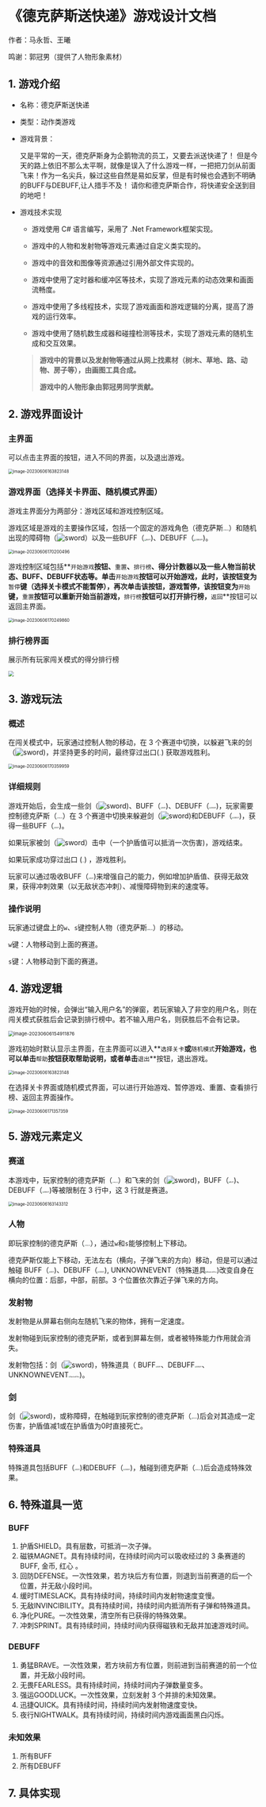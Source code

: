 # 《德克萨斯送快递》游戏设计文档

作者：马永哲、王曦

鸣谢：郭冠男（提供了人物形象素材）

## 1. 游戏介绍

- 名称：德克萨斯送快递

- 类型：动作类游戏

- 游戏背景：

  又是平常的一天，德克萨斯身为企鹅物流的员工，又要去派送快递了！
  但是今天的路上依旧不那么太平啊，就像是误入了什么游戏一样，一把把刀剑从前面飞来！作为一名尖兵，躲过这些自然是易如反掌，但是有时候也会遇到不明确的BUFF与DEBUFF,让人措手不及！
  请你和德克萨斯合作，将快递安全送到目的地吧！

- 游戏技术实现

  - 游戏使用 C# 语言编写，采用了 .Net Framework框架实现。

  - 游戏中的人物和发射物等游戏元素通过自定义类实现的。

  - 游戏中的音效和图像等资源通过引用外部文件实现的。

  - 游戏中使用了定时器和缓冲区等技术，实现了游戏元素的动态效果和画面流畅度。

  - 游戏中使用了多线程技术，实现了游戏画面和游戏逻辑的分离，提高了游戏的运行效率。

  - 游戏中使用了随机数生成器和碰撞检测等技术，实现了游戏元素的随机生成和交互效果。

  > **游戏中的背景以及发射物等通过从网上找素材（树木、草地、路、动物、房子等），由画图工具合成。**
  >
  > **游戏中的人物形象由郭冠男同学贡献。**

## 2. 游戏界面设计

### 主界面

可以点击主界面的按钮，进入不同的界面，以及退出游戏。

<img src="Document\image-20230606163823148.png" alt="image-20230606163823148" style="zoom:60%;" />

### 游戏界面（选择关卡界面、随机模式界面）

游戏主界面分为两部分：游戏区域和游戏控制区域。

游戏区域是游戏的主要操作区域，包括一个固定的游戏角色（德克萨斯<img src="Document\mod_003.png" alt="mod_003" style="zoom:15%;" />）和随机出现的障碍物（![sword](Document\sword.png)）以及一些BUFF（<img src="Document\BUFF.png" alt="BUFF" style="zoom:25%;" />)、DEBUFF（<img src="Document\DEBUFF.png" alt="DEBUFF" style="zoom:25%;" />)。

<img src="Document\image-20230606170200496.png" alt="image-20230606170200496" style="zoom:60%;" />

游戏控制区域包括**`开始游戏`**按钮、**`重置`**、**`排行榜`**、得分计数器以及一些人物当前状态、BUFF、DEBUFF状态等。单击**`开始游戏`**按钮可以开始游戏，此时，该按钮变为**`暂停`**键（选择关卡模式不能暂停），再次单击该按钮，游戏暂停，该按钮变为**`开始`**键，**`重置`**按钮可以重新开始当前游戏，**`排行榜`**按钮可以打开排行榜，**`返回`**按钮可以返回主界面。

<img src="Document\image-20230606170249860.png" alt="image-20230606170249860" style="zoom:60%;" />

### 排行榜界面

展示所有玩家闯关模式的得分排行榜

<img src="Document\image-20230606160810337.png" style="zoom:67%;" />

## 3. 游戏玩法

### 概述

在闯关模式中，玩家通过控制人物的移动，在 $3$ 个赛道中切换，以躲避飞来的剑（![sword](Document\sword.png))，并坚持更多的时间，最终穿过出口(<img src="Document\goal.png" alt="goal" style="zoom:10%;" />) 获取游戏胜利。

<img src="Document\image-20230606170359959.png" alt="image-20230606170359959" style="zoom:60%;" />

### 详细规则

游戏开始后，会生成一些剑（![sword](Document\sword.png))、BUFF（<img src="Document\BUFF.png" alt="BUFF" style="zoom:20%;" />)、DEBUFF（<img src="Document\DEBUFF.png" alt="DEBUFF" style="zoom:20%;" />)，玩家需要控制德克萨斯（<img src="Document\mod_003.png" alt="mod_003" style="zoom:15%;" />）在 $3$ 个赛道中切换来躲避剑（![sword](Document\sword.png))和DEBUFF（<img src="Document\DEBUFF.png" alt="DEBUFF" style="zoom:20%;" />)，获得一些BUFF（<img src="Document\BUFF.png" alt="BUFF" style="zoom:20%;" />)。

如果玩家被剑（![sword](Document\sword.png)）击中（一个护盾值可以抵消一次伤害)，游戏结束。

如果玩家成功穿过出口 (<img src="Document\goal.png" alt="goal" style="zoom:10%;" />) ，游戏胜利。

玩家可以通过吸收BUFF（<img src="Document\BUFF.png" alt="BUFF" style="zoom:20%;" />)来增强自己的能力，例如增加护盾值、获得无敌效果，获得冲刺效果（以无敌状态冲刺）、减慢障碍物到来的速度等。

### 操作说明

玩家通过键盘上的`w`、`s`键控制人物（德克萨斯<img src="Document\mod_003.png" alt="mod_003" style="zoom:15%;" />）的移动。

`w`键：人物移动到上面的赛道。

`s`键：人物移动到下面的赛道。

## 4. 游戏逻辑

游戏开始的时候，会弹出“输入用户名”的弹窗，若玩家输入了非空的用户名，则在闯关模式获胜后会记录到排行榜中。若不输入用户名，则获胜后不会有记录。

<img src="Document\image-20230606154911876.png" alt="image-20230606154911876" style="zoom:67%;" />

游戏初始时默认显示主界面，在主界面可以进入**`选择关卡`**或**`随机模式`**开始游戏，也可以单击**`帮助`**按钮获取帮助说明，或者单击**`退出`**按钮，退出游戏。

<img src="Document\image-20230606163823148.png" alt="image-20230606163823148" style="zoom:60%;" />

在选择关卡界面或随机模式界面，可以进行开始游戏、暂停游戏、重置、查看排行榜、返回主界面操作。

<img src="Document\image-20230606171357359.png" alt="image-20230606171357359" style="zoom:60%;" />

## 5. 游戏元素定义

### 赛道

本游戏中，玩家控制的德克萨斯（<img src="Document\mod_003.png" alt="mod_003" style="zoom:15%;" />）和飞来的剑（![sword](Document\sword.png))，BUFF（<img src="Document\BUFF.png" alt="BUFF" style="zoom:20%;" />)、DEBUFF（<img src="Document\DEBUFF.png" alt="DEBUFF" style="zoom:20%;" />)等被限制在 3 行中，这 3 行就是赛道。

<img src="Document\image-20230606163143312.png" alt="image-20230606163143312" style="zoom:60%;" />

### 人物

即玩家控制的德克萨斯（<img src="Document\mod_003.png" alt="mod_003" style="zoom:15%;" />），通过`w`和`s`能够控制上下移动。

德克萨斯仅能上下移动，无法左右（横向，子弹飞来的方向）移动，但是可以通过触碰 BUFF（<img src="Document\BUFF.png" alt="BUFF" style="zoom:20%;" />)、DEBUFF（<img src="Document\DEBUFF.png" alt="DEBUFF" style="zoom:20%;" />), UNKNOWNEVENT（特殊道具<img src="Document\RandomEffect.png" alt="RandomEffect" style="zoom:20%;" />)改变自身在横向的位置：后部，中部，前部。3 个位置依次靠近子弹飞来的方向。

### 发射物

发射物是从屏幕右侧向左随机飞来的物体，拥有一定速度。

发射物碰到玩家控制的德克萨斯，或者到屏幕左侧，或者被特殊能力作用就会消失。

发射物包括：剑（![sword](Document\sword.png))，特殊道具（ BUFF<img src="Document\BUFF.png" alt="BUFF" style="zoom:20%;" />、DEBUFF<img src="Document\DEBUFF.png" alt="DEBUFF" style="zoom:20%;" />、UNKNOWNEVENT<img src="Document\RandomEffect.png" alt="RandomEffect" style="zoom:20%;" />)。

### 剑

剑（![sword](Document\sword.png))，或称障碍，在触碰到玩家控制的德克萨斯（<img src="Document\mod_003.png" alt="mod_003" style="zoom:15%;" />)后会对其造成一定伤害，护盾值减1或在护盾值为0时直接死亡。

### 特殊道具

特殊道具包括BUFF（<img src="Document\BUFF.png" alt="BUFF" style="zoom:20%;" />)和DEBUFF（<img src="Document\DEBUFF.png" alt="DEBUFF" style="zoom:20%;" />)，触碰到德克萨斯（<img src="Document\mod_003.png" alt="mod_003" style="zoom:15%;" />)后会造成特殊效果。

## 6. 特殊道具一览

### BUFF

1. 护盾SHIELD。具有层数，可抵消一次子弹。
2. 磁铁MAGNET。具有持续时间，在持续时间内可以吸收经过的 3 条赛道的 BUFF, 金币, 红心 。
3. 回防DEFENSE。一次性效果，若方块后方有位置，则退到当前赛道的后一个位置，并无敌小段时间。
4. 缓时TIMESLACK。具有持续时间，持续时间内发射物速度变慢。
5. 无敌INVINCIBILITY。具有持续时间，持续时间内抵消所有子弹和特殊道具。
6. 净化PURE。一次性效果，清空所有已获得的特殊效果。
7. 冲刺SPRINT。具有持续时间，持续时间内获得磁铁和无敌并加速游戏时间。

### DEBUFF

1. 勇猛BRAVE。一次性效果，若方块前方有位置，则前进到当前赛道的前一个位置，并无敌小段时间。
2. 无畏FEARLESS。具有持续时间，持续时间内子弹数量变多。
3. 强运GOODLUCK。一次性效果，立刻发射 3 个并排的未知效果。
4. 迅捷QUICK。具有持续时间，持续时间内发射物速度变快。
5. 夜行NIGHTWALK。具有持续时间，持续时间内游戏画面黑白闪烁。

### 未知效果

1. 所有BUFF
2. 所有DEBUFF

## 7. 具体实现
